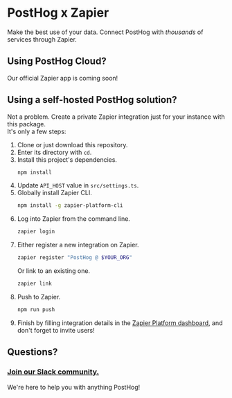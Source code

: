 # PostHog x Zapier

Make the best use of your data. Connect PostHog with *thousands* of services through Zapier.

## Using PostHog Cloud?

<!-- [Our official Zapier app](https://zapier.com/apps/posthog/) is there for you, no additional setup needed. -->
Our official Zapier app is coming soon!

## Using a self-hosted PostHog solution?

Not a problem. Create a private Zapier integration just for your instance with this package.  
It's only a few steps:

1. Clone or just download this repository.
2. Enter its directory with `cd`.
3. Install this project's dependencies.
    ```bash
    npm install
    ```
4. Update `API_HOST` value in `src/settings.ts`.
5. Globally install Zapier CLI.
    ```bash
    npm install -g zapier-platform-cli
    ```
6. Log into Zapier from the command line.
    ```bash
    zapier login
    ```
7. Either register a new integration on Zapier.
    ```bash
    zapier register "PostHog @ $YOUR_ORG"
    ```
    Or link to an existing one.
    ```bash
    zapier link
    ```
8. Push to Zapier.
    ```bash
    npm run push
    ```
9. Finish by filling integration details in the [Zapier Platform dashboard](https://zapier.com/app/developer), and don't forget to invite users!

## Questions?

### [Join our Slack community.](https://join.slack.com/t/posthogusers/shared_invite/enQtOTY0MzU5NjAwMDY3LTc2MWQ0OTZlNjhkODk3ZDI3NDVjMDE1YjgxY2I4ZjI4MzJhZmVmNjJkN2NmMGJmMzc2N2U3Yjc3ZjI5NGFlZDQ)

We're here to help you with anything PostHog!
